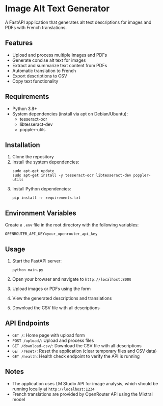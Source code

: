 # Image Alt Text Generator

A FastAPI application that generates alt text descriptions for images and PDFs with French translations.

## Features

- Upload and process multiple images and PDFs
- Generate concise alt text for images
- Extract and summarize text content from PDFs
- Automatic translation to French
- Export descriptions to CSV
- Copy text functionality

## Requirements

- Python 3.8+
- System dependencies (install via apt on Debian/Ubuntu):
  - tesseract-ocr
  - libtesseract-dev
  - poppler-utils

## Installation

1. Clone the repository
2. Install the system dependencies:
   ```
   sudo apt-get update
   sudo apt-get install -y tesseract-ocr libtesseract-dev poppler-utils
   ```
3. Install Python dependencies:
   ```
   pip install -r requirements.txt
   ```

## Environment Variables

Create a `.env` file in the root directory with the following variables:

```
OPENROUTER_API_KEY=your_openrouter_api_key
```

## Usage

1. Start the FastAPI server:
   ```
   python main.py
   ```
   
2. Open your browser and navigate to `http://localhost:8000`

3. Upload images or PDFs using the form

4. View the generated descriptions and translations

5. Download the CSV file with all descriptions

## API Endpoints

- `GET /`: Home page with upload form
- `POST /upload/`: Upload and process files
- `GET /download-csv/`: Download the CSV file with all descriptions
- `GET /reset/`: Reset the application (clear temporary files and CSV data)
- `GET /health`: Health check endpoint to verify the API is running

## Notes

- The application uses LM Studio API for image analysis, which should be running locally at `http://localhost:1234`
- French translations are provided by OpenRouter API using the Mixtral model